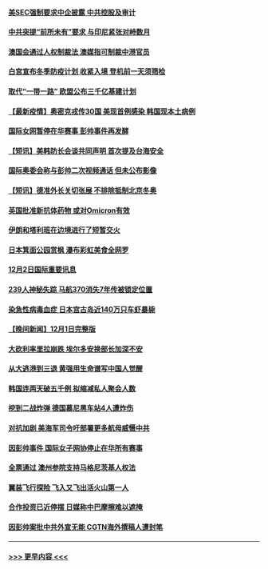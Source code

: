 #### [美SEC强制要求中企披露 中共控股及审计](../pages/prog202/a103283563.md?t=12030601) 
#### [中共突提“前所未有”要求 与印尼紧张对峙数月](../pages/prog202/a103283587.md?t=12030601) 
#### [澳国会通过人权制裁法 澳媒指可制裁中港官员](../pages/prog202/a103283455.md?t=12030601) 
#### [白宫宣布冬季防疫计划 收紧入境 登机前一天须筛检](../pages/prog202/a103283330.md?t=12030601) 
#### [取代“一带一路” 欧盟公布三千亿基建计划](../pages/prog202/a103283442.md?t=12030601) 
#### [【最新疫情】奥密克戎传30国 美现首例感染 韩国现本土病例](../pages/prog202/a103283421.md?t=12030601) 
#### [国际女网暂停在华赛事 彭帅事件再发酵](../pages/prog202/a103283399.md?t=12030601) 
#### [【短讯】美韩防长会谈共同声明 首次提及台海安全](../pages/prog202/a103283397.md?t=12030601) 
#### [国际奥委会称与彭帅二次视频通话 但未公布影像](../pages/prog202/a103283364.md?t=12030601) 
#### [【短讯】德准外长关切张展 不排除抵制北京冬奥](../pages/prog202/a103283361.md?t=12030601) 
#### [英国批准新抗体药物 或对Omicron有效](../pages/prog202/a103283194.md?t=12030601) 
#### [伊朗和塔利班在边境进行了短暂交火](../pages/prog202/a103283212.md?t=12030601) 
#### [日本箕面公园赏枫 瀑布彩虹美食全网罗](../pages/prog202/a103283163.md?t=12030601) 
#### [12月2日国际重要讯息](../pages/prog202/a103283159.md?t=12030601) 
#### [239人神秘失踪 马航370消失7年传被锁定位置](../pages/prog202/a103283103.md?t=12030601) 
#### [染急性病毒血症 日本宫古岛近140万只车虾暴毙](../pages/prog202/a103283039.md?t=12030601) 
#### [【晚间新闻】12月1日完整版](../pages/prog202/a103282922.md?t=12030601) 
#### [大砍利率里拉崩跌 埃尔多安换部长加深不安](../pages/prog202/a103282955.md?t=12030601) 
#### [从大逃港到三退 黄强用生命谱写中国人觉醒](../pages/prog202/a103281774.md?t=12030601) 
#### [韩国连两天破五千例 拟缩减私人聚会人数](../pages/prog202/a103282921.md?t=12030601) 
#### [挖到二战炸弹 德国慕尼黑车站4人遭炸伤](../pages/prog202/a103282859.md?t=12030601) 
#### [对抗加剧 美海军司令吁部署更多航母威慑中共](../pages/prog202/a103282771.md?t=12030601) 
#### [因彭帅事件 国际女子网协停止在华所有赛事](../pages/prog202/a103282769.md?t=12030601) 
#### [全票通过 澳州参院支持马格尼茨基人权法](../pages/prog202/a103282730.md?t=12030601) 
#### [翼装飞行探险  飞入又飞出活火山第一人](../pages/prog202/a103282686.md?t=12030601) 
#### [合作投资已近停摆 日媒称中巴摩擦难以遮掩](../pages/prog202/a103282759.md?t=12030601) 
#### [因彭帅案批中共外宣无能 CGTN海外撰稿人遭封笔](../pages/prog202/a103282698.md?t=12030601) 

----
#### [ >>> 更早内容 <<< ](../indexes/prog202-earlier.md)
